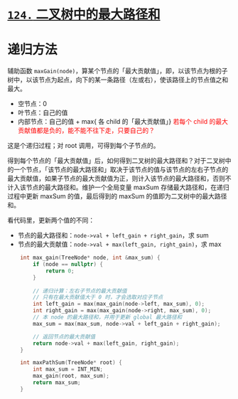 # [`124.` 二叉树中的最大路径和](https://leetcode.cn/problems/binary-tree-maximum-path-sum/)

# 递归方法

辅助函数 `maxGain(node)`，算某个节点的「最大贡献值」，即，以该节点为根的子树中，以该节点为起点，向下的某一条路径（左或右），使该路径上的节点值之和最大。
- 空节点：0
- 叶节点：自己的值
- 内部节点：自己的值 + max{ 各 child 的「最大贡献值」} <font color="red">若每个 child 的最大贡献值都是负的，能不能不往下走，只要自己的？</font>

这是个递归过程；对 root 调用，可得到每个子节点的。

得到每个节点的「最大贡献值」后，如何得到二叉树的最大路径和？对于二叉树中的一个节点，「该节点的最大路径和」取决于该节点的值与该节点的左右子节点的最大贡献值，如果子节点的最大贡献值为正，则计入该节点的最大路径和，否则不计入该节点的最大路径和。维护一个全局变量 maxSum 存储最大路径和，在递归过程中更新 maxSum 的值，最后得到的 maxSum 的值即为二叉树中的最大路径和。

看代码里，更新两个值的不同：
- 节点的最大路径和：`node->val + left_gain + right_gain`，求 sum
- 节点的最大贡献值：`node->val + max(left_gain, right_gain)`，求 max

```cpp
    int max_gain(TreeNode* node, int &max_sum) {
        if (node == nullptr) {
            return 0;
        }
        
        // 递归计算：左右子节点的最大贡献值
        // 只有在最大贡献值大于 0 时，才会选取对应子节点
        int left_gain = max(max_gain(node->left, max_sum), 0);
        int right_gain = max(max_gain(node->right, max_sum), 0);
        // 本 node 的最大路径和，并用于更新 global 最大路径和
        max_sum = max(max_sum, node->val + left_gain + right_gain);

        // 返回节点的最大贡献值
        return node->val + max(left_gain, right_gain);
    }

    int maxPathSum(TreeNode* root) {
        int max_sum = INT_MIN;
        max_gain(root, max_sum);
        return max_sum;
    }
```
